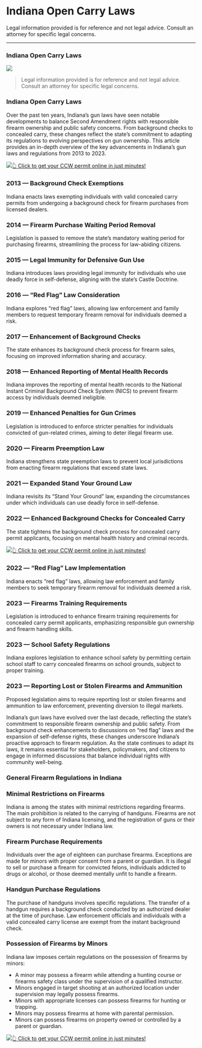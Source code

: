# Indiana Open Carry Laws

Legal information provided is for reference and not legal advice. Consult an attorney for specific legal concerns. 

* * *

### Indiana Open Carry Laws

![](https://cdn-images-1.medium.com/max/800/1*yI0LoBASOfe9ztkupgqf5w.png)

> Legal information provided is for reference and not legal advice. Consult an attorney for specific legal concerns.

### Indiana Open Carry Laws

Over the past ten years, Indiana’s gun laws have seen notable developments to balance Second Amendment rights with responsible firearm ownership and public safety concerns. From background checks to concealed carry, these changes reflect the state’s commitment to adapting its regulations to evolving perspectives on gun ownership. This article provides an in-depth overview of the key advancements in Indiana’s gun laws and regulations from 2013 to 2023.

[![](https://cdn-images-1.medium.com/max/1200/1*aCmvRhaa5Xjz4zDZxHzAjg.png)](https://serp.ly/ccw)[👆 Click to get your CCW permit online in just minutes!](https://serp.ly/ccw)

### 2013 — Background Check Exemptions

Indiana enacts laws exempting individuals with valid concealed carry permits from undergoing a background check for firearm purchases from licensed dealers.

### 2014 — Firearm Purchase Waiting Period Removal

Legislation is passed to remove the state’s mandatory waiting period for purchasing firearms, streamlining the process for law-abiding citizens.

### 2015 — Legal Immunity for Defensive Gun Use

Indiana introduces laws providing legal immunity for individuals who use deadly force in self-defense, aligning with the state’s Castle Doctrine.

### 2016 — “Red Flag” Law Consideration

Indiana explores “red flag” laws, allowing law enforcement and family members to request temporary firearm removal for individuals deemed a risk.

### 2017 — Enhancement of Background Checks

The state enhances its background check process for firearm sales, focusing on improved information sharing and accuracy.

### 2018 — Enhanced Reporting of Mental Health Records

Indiana improves the reporting of mental health records to the National Instant Criminal Background Check System (NICS) to prevent firearm access by individuals deemed ineligible.

### 2019 — Enhanced Penalties for Gun Crimes

Legislation is introduced to enforce stricter penalties for individuals convicted of gun-related crimes, aiming to deter illegal firearm use.

### 2020 — Firearm Preemption Law

Indiana strengthens state preemption laws to prevent local jurisdictions from enacting firearm regulations that exceed state laws.

### 2021 — Expanded Stand Your Ground Law

Indiana revisits its “Stand Your Ground” law, expanding the circumstances under which individuals can use deadly force in self-defense.

### 2022 — Enhanced Background Checks for Concealed Carry

The state tightens the background check process for concealed carry permit applicants, focusing on mental health history and criminal records.

[![](https://cdn-images-1.medium.com/max/1200/1*TMCVgNoKp2NAtvLSAMkaJg.png)](https://serp.ly/ccw)[👆 Click to get your CCW permit online in just minutes!](https://serp.ly/ccw)

### 2022 — “Red Flag” Law Implementation

Indiana enacts “red flag” laws, allowing law enforcement and family members to seek temporary firearm removal for individuals deemed a risk.

### 2023 — Firearms Training Requirements

Legislation is introduced to enhance firearm training requirements for concealed carry permit applicants, emphasizing responsible gun ownership and firearm handling skills.

### 2023 — School Safety Regulations

Indiana explores legislation to enhance school safety by permitting certain school staff to carry concealed firearms on school grounds, subject to proper training.

### 2023 — Reporting Lost or Stolen Firearms and Ammunition

Proposed legislation aims to require reporting lost or stolen firearms and ammunition to law enforcement, preventing diversion to illegal markets.

Indiana’s gun laws have evolved over the last decade, reflecting the state’s commitment to responsible firearm ownership and public safety. From background check enhancements to discussions on “red flag” laws and the expansion of self-defense rights, these changes underscore Indiana’s proactive approach to firearm regulation. As the state continues to adapt its laws, it remains essential for stakeholders, policymakers, and citizens to engage in informed discussions that balance individual rights with community well-being.

### General Firearm Regulations in Indiana

### Minimal Restrictions on Firearms

Indiana is among the states with minimal restrictions regarding firearms. The main prohibition is related to the carrying of handguns. Firearms are not subject to any form of Indiana licensing, and the registration of guns or their owners is not necessary under Indiana law.

### Firearm Purchase Requirements

Individuals over the age of eighteen can purchase firearms. Exceptions are made for minors with proper consent from a parent or guardian. It is illegal to sell or purchase a firearm for convicted felons, individuals addicted to drugs or alcohol, or those deemed mentally unfit to handle a firearm.

### Handgun Purchase Regulations

The purchase of handguns involves specific regulations. The transfer of a handgun requires a background check conducted by an authorized dealer at the time of purchase. Law enforcement officials and individuals with a valid concealed carry license are exempt from the instant background check.

### Possession of Firearms by Minors

Indiana law imposes certain regulations on the possession of firearms by minors:

  * A minor may possess a firearm while attending a hunting course or firearms safety class under the supervision of a qualified instructor.
  * Minors engaged in target shooting at an authorized location under supervision may legally possess firearms.
  * Minors with appropriate licenses can possess firearms for hunting or trapping.
  * Minors may possess firearms at home with parental permission.
  * Minors can possess firearms on property owned or controlled by a parent or guardian.


[![](https://cdn-images-1.medium.com/max/1200/1*UmVcdbz7GlGdNVJMx2tkag.png)](https://serp.ly/ccw)[👆 Click to get your CCW permit online in just minutes!](https://serp.ly/ccw)

